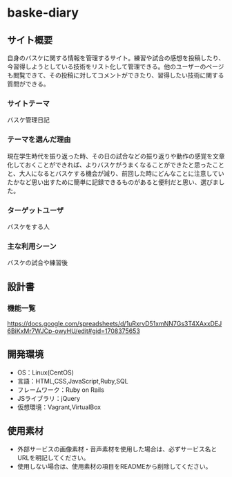 # baske-diary

## サイト概要
自身のバスケに関する情報を管理するサイト。練習や試合の感想を投稿したり、今習得しようとしている技術をリスト化して管理できる。他のユーザーのページも閲覧できて、その投稿に対してコメントができたり、習得したい技術に関する質問ができる。

### サイトテーマ
バスケ管理日記

### テーマを選んだ理由
現在学生時代を振り返った時、その日の試合などの振り返りや動作の感覚を文章化しておくことができれば、よりバスケがうまくなることができたと思ったことと、大人になるとバスケする機会が減り、前回した時にどんなことに注意していたかなど思い出すために簡単に記録できるものがあると便利だと思い、選びました。

### ターゲットユーザ
バスケをする人

### 主な利用シーン
バスケの試合や練習後

## 設計書

### 機能一覧
<https://docs.google.com/spreadsheets/d/1uRxrvD51xmNN7Gs3T4XAxxDEJ6BiKxMr7WJCp-owyHU/edit#gid=1708375653>

## 開発環境
- OS：Linux(CentOS)
- 言語：HTML,CSS,JavaScript,Ruby,SQL
- フレームワーク：Ruby on Rails
- JSライブラリ：jQuery
- 仮想環境：Vagrant,VirtualBox

## 使用素材
- 外部サービスの画像素材・音声素材を使用した場合は、必ずサービス名とURLを明記してください。
- 使用しない場合は、使用素材の項目をREADMEから削除してください。

